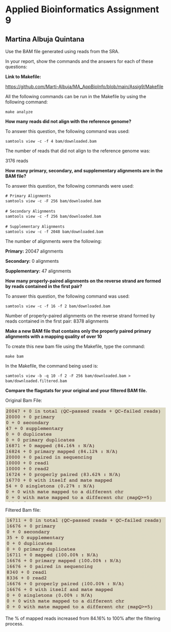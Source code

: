 # Applied Bioinformatics Assignment 9
## Martina Albuja Quintana

Use the BAM file generated using reads from the SRA.

In your report, show the commands and the answers for each of these questions:

**Link to Makefile:** 

https://github.com/Marti-Albuja/MA_AppBioInfo/blob/main/Assig9/Makefile

All the following commands can be run in the Makefile by using the following command:

    make analyze

**How many reads did not align with the reference genome?**

To answer this question, the following command was used:

    samtools view -c -f 4 bam/downloaded.bam

The number of reads that did not align to the reference genome was:

3176 reads

**How many primary, secondary, and supplementary alignments are in the BAM file?**

To answer this question, the following commands were used:

    # Primary Alignments
    samtools view -c -F 256 bam/downloaded.bam

    # Secondary Alignments
    samtools view -c -f 256 bam/downloaded.bam

    # Supplementary Alignments
    samtools view -c -f 2048 bam/downloaded.bam

The number of alignments were the following:

**Primary:** 20047 alignments 

**Secondary:** 0 alignments 

**Supplementary:** 47 alignments 

**How many properly-paired alignments on the reverse strand are formed by reads contained in the first pair?**

To answer this question, the following command was used:

    samtools view -c -f 16 -f 2 bam/downloaded.bam

Number of properly-paired alignments on the reverse strand formed by reads contained in the first pair: 8378 alignments 


**Make a new BAM file that contains only the properly paired primary alignments with a mapping quality of over 10**

To create this new bam file using the Makefile, type the command:

    make bam

In the Makefile, the command being used is:

    samtools view -b -q 10 -f 2 -F 256 bam/downloaded.bam > bam/downloaded.filtered.bam

**Compare the flagstats for your original and your filtered BAM file.**

Original Bam File:

![alt text](https://github.com/Marti-Albuja/MA_AppBioInfo/blob/main/Assig9/Images/Image1.png)

Filtered Bam file:

![alt text](https://github.com/Marti-Albuja/MA_AppBioInfo/blob/main/Assig9/Images/Image2.png)

The % of mapped reads increased from 84.16% to 100% after the filtering process.
